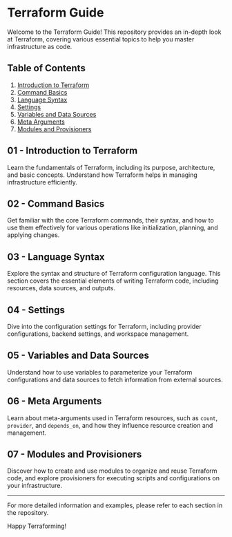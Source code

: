 # Terraform Guide

Welcome to the Terraform Guide! This repository provides an in-depth look at Terraform, covering various essential topics to help you master infrastructure as code.

## Table of Contents

1. [Introduction to Terraform](#01---introduction-to-terraform)
2. [Command Basics](#02---command-basics)
3. [Language Syntax](#03---language-syntax)
4. [Settings](#04---settings)
5. [Variables and Data Sources](#05---variables-and-data-sources)
6. [Meta Arguments](#06---meta-arguments)
7. [Modules and Provisioners](#07---modules-and-provisioners)

## 01 - Introduction to Terraform

Learn the fundamentals of Terraform, including its purpose, architecture, and basic concepts. Understand how Terraform helps in managing infrastructure efficiently.

## 02 - Command Basics

Get familiar with the core Terraform commands, their syntax, and how to use them effectively for various operations like initialization, planning, and applying changes.

## 03 - Language Syntax

Explore the syntax and structure of Terraform configuration language. This section covers the essential elements of writing Terraform code, including resources, data sources, and outputs.

## 04 - Settings

Dive into the configuration settings for Terraform, including provider configurations, backend settings, and workspace management.

## 05 - Variables and Data Sources

Understand how to use variables to parameterize your Terraform configurations and data sources to fetch information from external sources.

## 06 - Meta Arguments

Learn about meta-arguments used in Terraform resources, such as `count`, `provider`, and `depends_on`, and how they influence resource creation and management.

## 07 - Modules and Provisioners

Discover how to create and use modules to organize and reuse Terraform code, and explore provisioners for executing scripts and configurations on your infrastructure.

---

For more detailed information and examples, please refer to each section in the repository.

Happy Terraforming!
